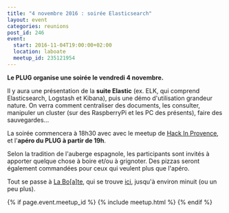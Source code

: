 ```yaml
---
title: "4 novembre 2016 : soirée Elasticsearch"
layout: event
categories: reunions
post_id: 246
event:
  start: 2016-11-04T19:00:00+02:00
  location: laboate
  meetup_id: 235121954
---
```


**Le PLUG organise une soirée le vendredi 4 novembre.**

Il y aura une présentation de la **suite Elastic** (ex. ELK, qui comprend Elasticsearch, Logstash et Kibana), puis une démo d'utilisation grandeur nature. On verra comment centraliser des documents, les consulter, manipuler un cluster (sur des RaspberryPi et les PC des présents), faire des sauvegardes…

La soirée commencera à 18h30 avec avec le meetup de [Hack In Provence](https://www.meetup.com/fr-FR/Hack-In-Provence/events/235148741/), et l'**apéro du PLUG à partir de 19h**.

Selon la tradition de l'auberge espagnole, les participants sont invités à apporter quelque chose à boire et/ou à grignoter. Des pizzas seront également commandées pour ceux qui veulent plus que l'apéro.

Tout se passe à [La Bo\[a\]te](http://laboate.com/), qui se trouve [ici](https://www.openstreetmap.org/?mlat=43.29207&mlon=5.37297#map=19/43.29207/5.37297), jusqu'à environ minuit (ou un peu plus).

{% if page.event.meetup_id %}
  {% include meetup.html %}
{% endif %}
